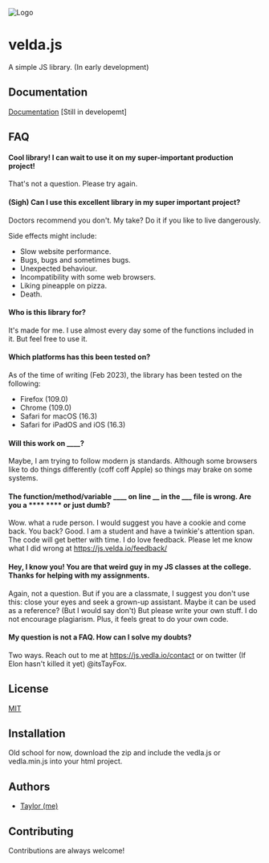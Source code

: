 
![Logo](https://vedla.io/media/logo/vedlaJs.svg)


# velda.js

A simple JS library. (In early development)



## Documentation

[Documentation](https://js.vedla.io/docs) [Still in developemt]


## FAQ

#### Cool library! I can wait to use it on my super-important production project!

That's not a question. Please try again.

#### (Sigh) Can I use this excellent library in my super important project?

Doctors recommend you don't. My take? Do it if you like to live dangerously. 

Side effects might include:

* Slow website performance.
* Bugs, bugs and sometimes bugs.
* Unexpected behaviour.
* Incompatibility with some web browsers.
* Liking pineapple on pizza.
* Death. 

#### Who is this library for?

It's made for me. I use almost every day some of the functions included in it. But feel free to use it.

#### Which platforms has this been tested on?

As of the time of writing (Feb 2023), the library has been tested on the following:

* Firefox (109.0)
* Chrome (109.0)
* Safari for macOS (16.3)
* Safari for iPadOS and iOS (16.3)

#### Will this work on ____?

Maybe, I am trying to follow modern js standards. Although some browsers like to do things differently (coff coff Apple) so things may brake on some systems.

#### The function/method/variable ____ on line __ in the ___ file is wrong. Are you a **** **** or just dumb?

Wow. what a rude person. I would suggest you have a cookie and come back. You back? Good.
I am a student and have a twinkie's attention span. The code will get better with time. I do love feedback. Please let me know what I did wrong at https://js.velda.io/feedback/

#### Hey, I know you! You are that weird guy in my JS classes at the college. Thanks for helping with my assignments.

Again, not a question. But if you are a classmate, I suggest you don't use this: close your eyes and seek a grown-up assistant. Maybe it can be used as a reference? (But I would say don't) But please write your own stuff. I do not encourage plagiarism. Plus, it feels great to do your own code.


#### My question is not a FAQ. How can I solve my doubts?

Two ways. Reach out to me at https://js.vedla.io/contact or on twitter (If Elon hasn't killed it yet) @itsTayFox.

## License

[MIT](https://choosealicense.com/licenses/mit/)


## Installation

Old school for now, download the zip and include the vedla.js or vedla.min.js into your html project.
    
## Authors

- [Taylor (me)](https://www.github.com/rami0101-ac)


## Contributing

Contributions are always welcome!

